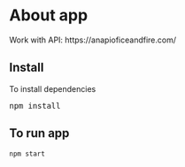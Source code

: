 About app
========================

<p>Work with API: https://anapioficeandfire.com/</p>

Install
-----------
  <p>To install dependencies</p>
    <pre>npm install</pre>
  
To run app
-----------
    npm start

